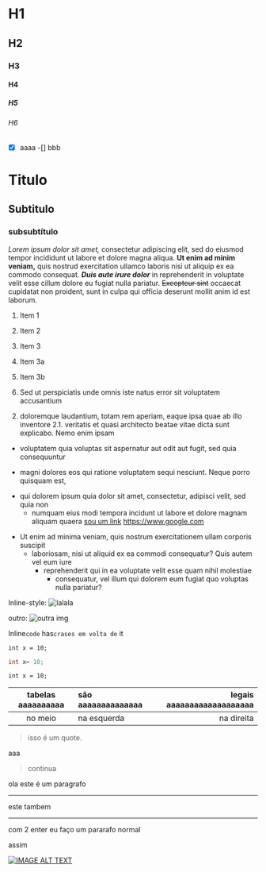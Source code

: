 # H1
## H2
### H3
#### H4
##### H5
###### H6

-[x] aaaa
-[] bbb

Titulo
===
Subtitulo
---
### subsubtítulo

*Lorem ipsum dolor sit amet,* consectetur adipiscing elit, sed do eiusmod tempor incididunt ut labore et dolore magna aliqua. **Ut enim ad minim veniam,** quis nostrud exercitation ullamco laboris nisi ut aliquip ex ea commodo consequat. **_Duis aute irure dolor_** in reprehenderit in voluptate velit esse cillum dolore eu fugiat nulla pariatur. ~~Excepteur sint~~ occaecat cupidatat non proident, sunt in culpa qui officia deserunt mollit anim id est laborum.


1. Item 1
1. Item 2
1. Item 3
1. Item 3a
1. Item 3b


1. Sed ut perspiciatis unde omnis iste natus error sit voluptatem accusantium
2) doloremque laudantium, totam rem aperiam, eaque ipsa quae ab illo inventore
2.1. veritatis et quasi architecto beatae vitae dicta sunt explicabo. Nemo enim ipsam
+ voluptatem quia voluptas sit aspernatur aut odit aut fugit, sed quia consequuntur
* magni dolores eos qui ratione voluptatem sequi nesciunt. Neque porro quisquam est,
- qui dolorem ipsum quia dolor sit amet, consectetur, adipisci velit, sed quia non
    * numquam eius modi tempora incidunt ut labore et dolore magnam aliquam quaera
[sou um link](https://www.google.com "google")
<https://www.google.com>
* Ut enim ad minima veniam, quis nostrum exercitationem ullam corporis suscipit
    - laboriosam, nisi ut aliquid ex ea commodi consequatur? Quis autem vel eum iure
        + reprehenderit qui in ea voluptate velit esse quam nihil molestiae
            - consequatur, vel illum qui dolorem eum fugiat quo voluptas nulla pariatur?
            
Inline-style:
![lalala](http://www.petsexperience.com/wp-content/uploads/2018/05/What-Are-Hybrid-Cat-Breeds.jpg "cat")

outro:
![outra img][teste]

[teste]:
http://www.petsexperience.com/wp-content/uploads/2018/05/What-Are-Hybrid-Cat-Breeds.jpg "kitty"



Inline`code` has`crases em volta de` it
```
int x = 10;
```
```java
int x= 10;
```
    
    int x = 10;

|tabelas  aaaaaaaaaa  |são aaaaaaaaaaaaaa   |legais aaaaaaaaaaaaaaaaaaa|
|:-: |:-| -:|
|no meio| na esquerda|na direita|

> isso é um quote.

aaa

> continua

ola este é um paragrafo
***
este tambem
___
com 2 enter eu faço um pararafo normal

assim

[![IMAGE ALT TEXT](https://i.ytimg.com/vi/jkFpL4AR6Ak/hqdefault.jpg?sqp=-oaymwEiCKgBEF5IWvKriqkDFQgBFQAAAAAYASUAAMhCPQCAokN4AQ==&rs=AOn4CLC_3Q3IDp_q8Nc18Gmt_szuTNbMpA)](https://www.facebook.com/)

